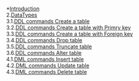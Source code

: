 *[Introduction]( https://github.com/shirishaVenkateshwarRao/MSQL1/blob/master/Introduction) <br>
2.[DataTypes](https://github.com/shirishaVenkateshwarRao/MSQL1/blob/master/DataTypes) <br>
3.1.[DDL commands Create a table](https://github.com/shirishaVenkateshwarRao/MSQL1/blob/master/DDL%20commands/Create%20a%20table) <br>
3.2.[DDL commands Create a table with Primry key](https://github.com/shirishaVenkateshwarRao/MSQL1/blob/master/DDL%20commands/Create%20table%20with%20primary%20key) <br>
3.3.[DDL commands Create a table with Foreign key](https://github.com/shirishaVenkateshwarRao/MSQL1/blob/master/DDL%20commands/Create%20table%20with%20Foreign%20key) <br>
3.4.[DDL commands Drop table](https://github.com/shirishaVenkateshwarRao/MSQL1/blob/master/DDL%20commands/Drop%20table)<br>
3.5.[DDL commands Truncate table](https://github.com/shirishaVenkateshwarRao/MSQL1/blob/master/DDL%20commands/Truncate%20table) 
<br>
3.6.[DDL commands Alter table](https://github.com/shirishaVenkateshwarRao/MSQL1/blob/master/DDL%20commands/Alter%20table) <br>
4.1.[DML commands Insert table](https://github.com/shirishaVenkateshwarRao/MSQL1/blob/master/DML%20commands/Insert%20table) <br>
4.2.[DML commands Update table](https://github.com/shirishaVenkateshwarRao/MSQL1/blob/master/DML%20commands/Update%20table) <br>
4.3.[DML commands Delete table](https://github.com/shirishaVenkateshwarRao/MSQL1/blob/master/DML%20commands/Delete%20table) <br>
